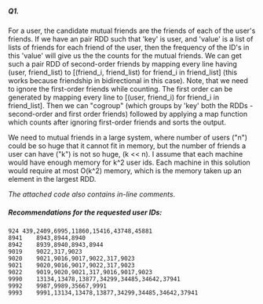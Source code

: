 ##### Q1. 
For a user, the candidate mutual friends are the friends of each of the user's friends. If we have an pair RDD such that 'key' is user, and 'value' is a list of lists of friends for each friend of the user, then the frequency of the ID's in this 'value' will give us the the counts for the mutual friends. We can get such a pair RDD of second-order friends by mapping every line having (user, friend_list) to \[(friend_i, friend_list) for friend_i in friend_list\] (this works because friendship in bidirectional in this case). Note, that we need to ignore the first-order friends while counting. The first order can be generated by mapping every line to [(user, friend_i) for friend_i in friend_list]. Then we can "cogroup" (which groups by 'key' both the RDDs - second-order and first order friends) followed by applying a map function which counts after ignoring first-order friends and sorts the output.

We need to mutual friends in a large system, where number of users ("n") could be so huge that it cannot fit in memory, but the number of friends a user can have ("k") is not so huge, (k << n). I assume that each machine would have enough memory for k^2 user ids. Each machine in this solution would require at most O(k^2) memory, which is the memory taken up an element in the largest RDD.

_The attached code also contains in-line comments._

##### Recommendations for the requested user IDs: <User><TAB><Recommendations>
```
924	439,2409,6995,11860,15416,43748,45881
8941	8943,8944,8940
8942	8939,8940,8943,8944
9019	9022,317,9023
9020	9021,9016,9017,9022,317,9023
9021	9020,9016,9017,9022,317,9023
9022	9019,9020,9021,317,9016,9017,9023
9990	13134,13478,13877,34299,34485,34642,37941
9992	9987,9989,35667,9991
9993	9991,13134,13478,13877,34299,34485,34642,37941
```
